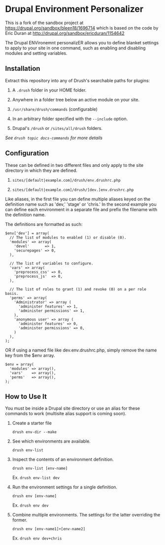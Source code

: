 # Drupal Environment Personalizer
This is a fork of the sandbox project at https://drupal.org/sandbox/bleen18/1696714
which is based on the code by Eric Duran at http://drupal.org/sandbox/ericduran/1154642

The Drupal ENVironemnt personalizER allows you to define blanket settings to apply to
your site in one command, such as enabling and disabling modules and setting
variables.

## Installation
Extract this repository into any of Drush's searchable paths for plugins:

1. A `.drush` folder in your HOME folder.

2. Anywhere in a folder tree below an active module on your site.

3. `/usr/share/drush/commands` (configurable)

4. In an arbitrary folder specified with the `--include` option.

5. Drupal's `/drush` or `/sites/all/drush` folders.


*See `drush topic docs-commands` for more details*

## Configuration

These can be defined in two different files and only apply to the site directory
in which they are defined.

1. `sites/[default|example.com]/drush/env.drushrc.php`

2. `sites/[default|example.com]/drush/[dev.]env.drushrc.php`


Like aliases, in the first file you can define multiple aliases keyed on the
definition name such as 'dev,' 'stage' or 'chris.' In the second example you can
define each environment in a separate file and prefix the filename with the
definition name.

The definitions are formatted as such:

    $env['dev'] = array(
      // The list of modules to enabled (1) or disable (0).
      'modules' => array(
        'devel'       => 1,
        'securepages' => 0,
      ),

      // The list of variables to configure.
      'vars' => array(
        'preprocess_css' => 0,
        'preprocess_js'  => 0,
      ),

      // The list of roles to grant (1) and revoke (0) on a per role basis.
      'perms' => array(
        'Administrator' => array (
          'administer features' => 1,
          'administer permissions' => 1,
        ),
        'anonymous user' => array (
          'administer features' => 0,
          'administer permissions' => 0,
        )
      ),
    );

OR if using a named file like dev.env.drushrc.php, simply remove the name key
from the $env array.

    $env = array(
      'modules' => array(),
      'vars'    => array(),
      'perms'   => array(),
    );


## How to Use It

You must be inside a Drupal site directory or use an alias for these commands to
work (multisite alias support is coming soon).

1. Create a starter file

    `drush env-dir --make`

1. See which environments are available.

    `drush env-list`

2. Inspect the contents of an environment definition.

    `drush env-list [env-name]`

    Ex. `drush env-list dev`

3. Run the environment settings for a single definition.

    `drush env [env-name]`

    Ex. `drush env dev`

4. Combine multiple environments.  The settings for the latter overriding the former.

    `drush env [env-name1]+[env-name2]`

    Ex. `drush env dev+chris`
